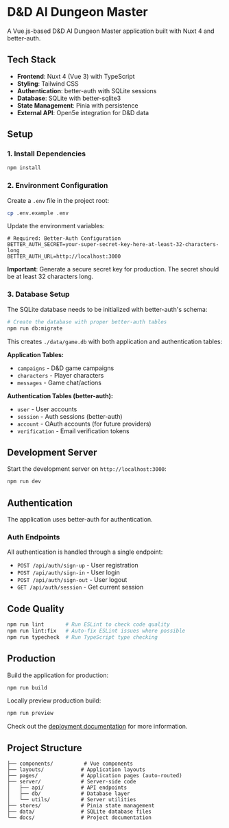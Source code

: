 # D&D AI Dungeon Master

A Vue.js-based D&D AI Dungeon Master application built with Nuxt 4 and better-auth.

## Tech Stack

- **Frontend**: Nuxt 4 (Vue 3) with TypeScript
- **Styling**: Tailwind CSS
- **Authentication**: better-auth with SQLite sessions
- **Database**: SQLite with better-sqlite3
- **State Management**: Pinia with persistence
- **External API**: Open5e integration for D&D data

## Setup

### 1. Install Dependencies

```bash
npm install
```

### 2. Environment Configuration

Create a `.env` file in the project root:

```bash
cp .env.example .env
```

Update the environment variables:

```env
# Required: Better-Auth Configuration
BETTER_AUTH_SECRET=your-super-secret-key-here-at-least-32-characters-long
BETTER_AUTH_URL=http://localhost:3000
```

**Important**: Generate a secure secret key for production. The secret should be at least 32 characters long.

### 3. Database Setup

The SQLite database needs to be initialized with better-auth's schema:

```bash
# Create the database with proper better-auth tables
npm run db:migrate
```

This creates `./data/game.db` with both application and authentication tables:

**Application Tables:**
- `campaigns` - D&D game campaigns 
- `characters` - Player characters  
- `messages` - Game chat/actions

**Authentication Tables (better-auth):**
- `user` - User accounts
- `session` - Auth sessions (better-auth)
- `account` - OAuth accounts (for future providers)
- `verification` - Email verification tokens

## Development Server

Start the development server on `http://localhost:3000`:

```bash
npm run dev
```

## Authentication

The application uses better-auth for authentication.

### Auth Endpoints

All authentication is handled through a single endpoint:
- `POST /api/auth/sign-up` - User registration
- `POST /api/auth/sign-in` - User login  
- `POST /api/auth/sign-out` - User logout
- `GET /api/auth/session` - Get current session

## Code Quality

```bash
npm run lint       # Run ESLint to check code quality
npm run lint:fix   # Auto-fix ESLint issues where possible
npm run typecheck  # Run TypeScript type checking
```

## Production

Build the application for production:

```bash
npm run build
```

Locally preview production build:

```bash
npm run preview
```

Check out the [deployment documentation](https://nuxt.com/docs/getting-started/deployment) for more information.

## Project Structure

```
├── components/          # Vue components
├── layouts/            # Application layouts
├── pages/              # Application pages (auto-routed)
├── server/             # Server-side code
│   ├── api/            # API endpoints
│   ├── db/             # Database layer
│   └── utils/          # Server utilities
├── stores/             # Pinia state management
├── data/               # SQLite database files
└── docs/               # Project documentation
```
